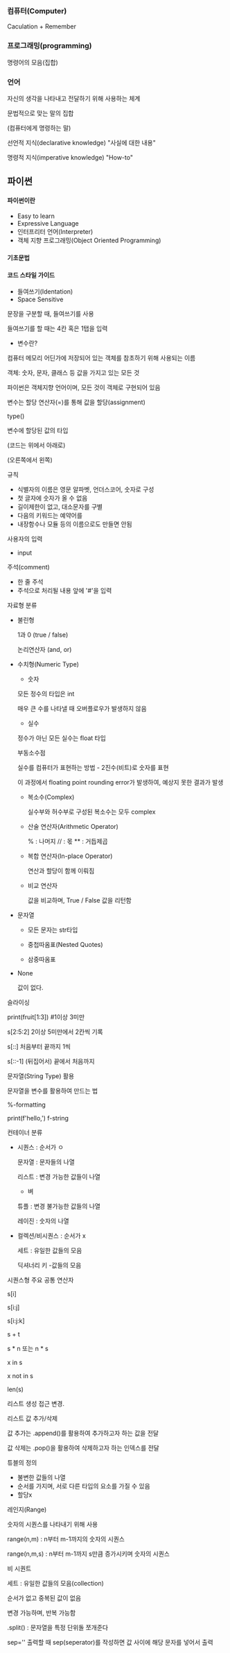 ### 컴퓨터(Computer)

Caculation + Remember 

### 프로그래밍(programming)

명령어의 모음(집합)

### 언어

자신의 생각을 나타내고 전달하기 위해 사용하는 체계

문법적으로 맞는 말의 집합

(컴퓨터에게 명령하는 말)

선언적 지식(declarative knowledge) "사실에 대한 내용"

명령적 지식(imperative knowledge) "How-to"

## 파이썬

####  파이썬이란

* Easy to learn
* Expressive Language
* 인터프리터 언어(Interpreter)
* 객체 지향 프로그래밍(Object Oriented Programming)

#### 기초문법

#### 코드 스타일 가이드

* 들여쓰기(Identation)
* Space Sensitive

문장을 구분할 때, 들여쓰기를 사용

들여쓰기를 할 때는 4칸 혹은 1탭을 입력

* 변수란?

컴퓨터 메모리 어딘가에 저장되어 있는 객체를 참초하기 위해 사용되는 이름

객체: 숫자, 문자, 클래스 등 값을 가지고 있는 모든 것

파이썬은 객체지향 언어이며, 모든 것이 객체로 구현되어 있음

변수는 할당 연산자(=)를 통해 값을 할당(assignment)

type()

변수에 할당된 값의 타입

(코드는 위에서 아래로)

(오른쪽에서 왼쪽)

규칙

* 식별자의 이름은 영문 알파벳, 언더스코어, 숫자로 구성
* 첫 글자에 숫자가 올 수 없음
* 길이제한이 없고, 대소문자를 구별
* 다음의 키워드는 예약어를
* 내장함수나 모듈 등의 이름으로도 만들면 안됨

사용자의 입력

* input

주석(comment)

* 한 줄 주석
* 주석으로 처리될 내용 앞에 '#'을 입력

자료형 분류

* 불린형

  1과 0 (true / false)

  논리연산자 (and, or)

* 수치형(Numeric Type)

  * 숫자

  모든 정수의 타입은 int

  매우 큰 수를 나타낼 때 오버플로우가 발생하지 않음

  * 실수

  정수가 아닌 모든 실수는 float 타입

  부동소수점

  실수를 컴퓨터가 표현하는 방법 - 2진수(비트)로 숫자를 표현

  이 과정에서 floating point rounding error가 발생하여, 예상지 못한 결과가 발생

  * 복소수(Complex)

    실수부와 허수부로 구성된 복소수는 모두 complex

  * 산술 연산자(Arithmetic Operator)

    % : 나머지 // : 몫 ** : 거듭제곱

  * 복합 연산자(In-place Operator)

    연산과 할당이 함께 이뤄짐

  * 비교 연산자

    값을 비교하며, True / False 값을 리턴함

* 문자열

  * 모든 문자는 str타입

  * 중첩따옴표(Nested Quotes)

  * 삼중따옴표

    

* None

  값이 없다.

슬라이싱

print(fruit[1:3])  #1이상 3미만

s[2:5:2] 2이상 5미만에서 2칸씩 기록 

s[::] 처음부터 끝까지 1씩

s[::-1] (뒤집어서) 끝에서 처음까지

문자열(String Type) 활용

문자열을 변수를 활용하여 만드는 법

%-formatting

print(f'hello,') f-string

컨테이너 분류

* 시퀀스 : 순서가 ㅇ

  문자열 : 문자들의 나열

  리스트 : 변경 가능한 값들이 나열

  * 벼

  튜플 : 변경 불가능한 값들의 나열

  레이진 : 숫자의 나열

* 컬렉션/비시퀀스 : 순서가 x

  세트 : 유일한 값들의 모음

  딕셔너리 키 -값들의 모음

시퀀스형 주요 공통 연산자

s[i]

s[i:j]

s[i:j:k]

s + t

s * n 또는  n * s

x in s

x  not in s

len(s)

리스트 생성 접근 변경.

리스트 값 추가/삭제

값 추가는 .append()를 활용하여 추가하고자 하는 값을 전달

값 삭제는 .pop()을 활용하여 삭제하고자 하는 인덱스를 전달

튜블의 정의

* 불변한 값들의 나열
* 순서를 가지며, 서로 다른 타입의 요소를 가질 수 있음
* 할당x

레인지(Range)

숫자의 시퀀스를 나타내기 위해 사용

range(n,m) : n부터 m-1까지의 숫자의 시퀀스 

range(n,m,s) : n부터 m-1까지 s만큼 증가시키며 숫자의 시퀀스

비 시퀀트 

세트 : 유일한 값들의 모음(collection)

순서가 없고 중복된 값이 없음

변경 가능하며, 반복 가능함

.split() : 문자열을 특정 단위돌 쪼개준다

sep=''   출력할 때 sep(seperator)를 작성하면 값 사이에 해당 문자를 넣어서 출력





